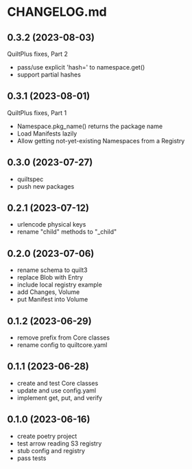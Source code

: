 # CHANGELOG.md

## 0.3.2 (2023-08-03)

QuiltPlus fixes, Part 2

- pass/use explicit 'hash=' to namespace.get()
- support partial hashes

## 0.3.1 (2023-08-01)

QuiltPlus fixes, Part 1

- Namespace.pkg_name() returns the package name
- Load Manifests lazily
- Allow getting not-yet-existing Namespaces from a Registry

## 0.3.0 (2023-07-27)

- quiltspec
- push new packages

## 0.2.1 (2023-07-12)

- urlencode physical keys
- rename "child" methods to "_child"

## 0.2.0 (2023-07-06)

- rename schema to quilt3
- replace Blob with Entry
- include local registry example
- add Changes, Volume
- put Manifest into Volume

## 0.1.2 (2023-06-29)

- remove prefix from Core classes
- rename config to quiltcore.yaml

## 0.1.1 (2023-06-28)

- create and test Core classes
- update and use config.yaml
- implement get, put, and verify

## 0.1.0 (2023-06-16)

- create poetry project
- test arrow reading S3 registry
- stub config and registry
- pass tests
